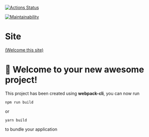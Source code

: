 [![Actions Status](https://github.com/buldogic/frontend-project-11/workflows/hexlet-check/badge.svg)](https://github.com/buldogic/frontend-project-11/actions)

[![Maintainability](https://api.codeclimate.com/v1/badges/690d17339fa320f35a5f/maintainability)](https://codeclimate.com/github/buldogic/frontend-project-11/maintainability)


#  Site

[(Welcome this site)](https://frontend-project-11-six-ashy.vercel.app/)

# 🚀 Welcome to your new awesome project!

This project has been created using **webpack-cli**, you can now run

```
npm run build
```

or

```
yarn build
```

to bundle your application
